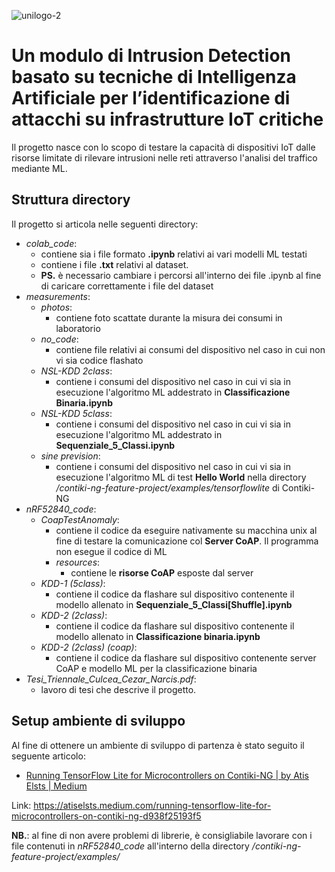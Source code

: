 ![unilogo-2](https://user-images.githubusercontent.com/100310104/205038405-88cf7e7b-57c1-49bf-887f-caa3f0640c01.png)

# Un modulo di Intrusion Detection basato su tecniche di Intelligenza Artificiale per l’identificazione di attacchi su infrastrutture IoT critiche

Il progetto nasce con lo scopo di testare la capacità di dispositivi IoT dalle risorse limitate di rilevare intrusioni nelle reti attraverso l'analisi del traffico mediante ML.

## Struttura directory

Il progetto si articola nelle seguenti directory:
- *colab_code*:
	- contiene sia i file formato **.ipynb** relativi ai vari modelli ML testati
	- contiene i file **.txt** relativi al dataset. 
	- **PS.** è necessario cambiare i percorsi all'interno dei file .ipynb al fine di caricare correttamente i file del dataset
- *measurements*:
	- *photos*:
		- contiene foto scattate durante la misura dei consumi in laboratorio
	- *no_code*:
		- contiene file relativi ai consumi del dispositivo nel caso in cui non vi sia codice flashato
	- *NSL-KDD 2class*:
		- contiene i consumi del dispositivo nel caso in cui vi sia in esecuzione l'algoritmo ML addestrato in **Classificazione Binaria.ipynb**
	- *NSL-KDD 5class*:
		- contiene i consumi del dispositivo nel caso in cui vi sia in esecuzione l'algoritmo ML addestrato in **Sequenziale_5_Classi.ipynb**
	- *sine prevision*:
		- contiene i consumi del dispositivo nel caso in cui vi sia in esecuzione l'algoritmo ML di test **Hello World** nella directory */contiki-ng-feature-project/examples/tensorflowlite* di Contiki-NG
- *nRF52840_code*:
	- *CoapTestAnomaly*:
		- contiene il codice da eseguire nativamente su macchina unix al fine di testare la comunicazione col **Server CoAP**. Il programma non esegue il codice di ML
		- *resources*:
			- contiene le **risorse CoAP** esposte dal server
	- *KDD-1 (5class)*: 
		- contiene il codice da flashare sul dispositivo contenente il modello allenato in **Sequenziale_5_Classi\[Shuffle\].ipynb**
	- *KDD-2 (2class)*:
		- contiene il codice da flashare sul dispositivo contenente il modello allenato in **Classificazione binaria.ipynb**
	- *KDD-2 (2class) (coap)*:
		- contiene il codice da flashare sul dispositivo contenente server CoAP e modello ML per la classificazione binaria
- *Tesi_Triennale_Culcea_Cezar_Narcis.pdf*:
	- lavoro di tesi che descrive il progetto.

## Setup ambiente di sviluppo

Al fine di ottenere un ambiente di sviluppo di partenza è stato seguito il seguente articolo:
- [Running TensorFlow Lite for Microcontrollers on Contiki-NG | by Atis Elsts | Medium](https://atiselsts.medium.com/running-tensorflow-lite-for-microcontrollers-on-contiki-ng-d938f25193f5)

Link: https://atiselsts.medium.com/running-tensorflow-lite-for-microcontrollers-on-contiki-ng-d938f25193f5

**NB.**: al fine di non avere problemi di librerie, è consigliabile lavorare con i file contenuti in *nRF52840_code* all'interno della directory */contiki-ng-feature-project/examples/*


